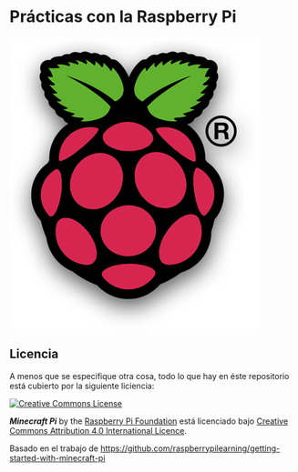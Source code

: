 # Prácticas con la Raspberry Pi


![Raspberry Pi logo](images/pi_logo.png)


## Licencia

A menos que se especifique otra cosa, todo lo que hay en éste repositorio está cubierto por la siguiente liciencia: 

[![Creative Commons License](http://i.creativecommons.org/l/by-sa/4.0/88x31.png)](http://creativecommons.org/licenses/by-sa/4.0/)

***Minecraft Pi*** by the [Raspberry Pi Foundation](http://www.raspberrypi.org) está licenciado bajo [Creative Commons Attribution 4.0 International Licence](http://creativecommons.org/licenses/by-sa/4.0/).

Basado en el trabajo de https://github.com/raspberrypilearning/getting-started-with-minecraft-pi